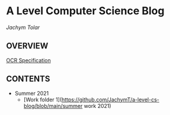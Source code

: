 # A Level Computer Science Blog
_Jachym Tolar_

## OVERVIEW
[OCR Specification](https://github.com/JachymT/a-level-cs-blog/blob/main/ocr-a-level-specification-h446.pdf)


## CONTENTS
- Summer 2021
  - [Work folder 1](https://github.com/JachymT/a-level-cs-blog/blob/main/summer work 2021)
